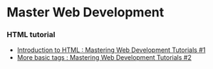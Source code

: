 # Master Web Development

### HTML tutorial
- [Introduction to HTML : Mastering Web Development Tutorials #1](https://www.youtube.com/watch?v=W0C5oEUvLHM)
- [More basic tags : Mastering Web Development Tutorials #2](https://www.youtube.com/watch?v=2fXush0t_Lg)